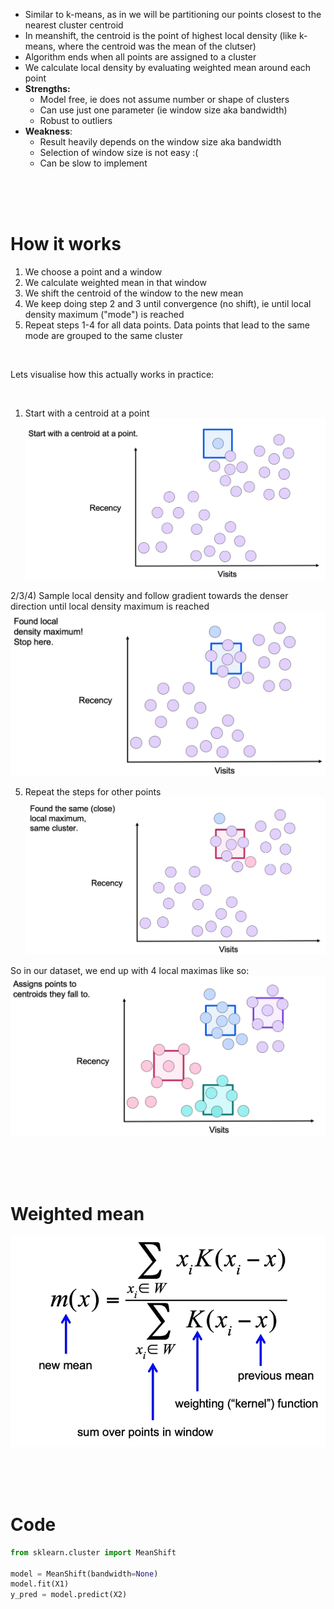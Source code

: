 - Similar to k-means, as in we will be partitioning our points closest to the nearest cluster centroid
- In meanshift, the centroid is the point of highest local density (like k-means, where the centroid was the mean of the clutser)
- Algorithm ends when all points are assigned to a cluster
- We calculate local density by evaluating weighted mean around each point
- **Strengths:**
  - Model free, ie does not assume number or shape of clusters
  - Can use just one parameter (ie window size aka bandwidth)
  - Robust to outliers
- **Weakness**:
  - Result heavily depends on the window size aka bandwidth
  - Selection of window size is not easy :(
  - Can be slow to implement



<br><br><br>



# How it works

1) We choose a point and a window
2) We calculate weighted mean in that window
3) We shift the centroid of the window to the new mean
4) We keep doing step 2 and 3 until convergence (no shift), ie until local density maximum ("mode") is reached
5) Repeat steps 1-4 for all data points. Data points that lead to the same mode are grouped to the same cluster

<br>

Lets visualise how this actually works in practice:

<br>

1) Start with a centroid at a point
![Screenshot 2024-01-24 at 1.58.43 AM.png](../../_resources/Screenshot%202024-01-24%20at%201.58.43%20AM.png)

2/3/4) Sample local density and follow gradient towards the denser direction until local density maximum is reached
![Screenshot 2024-01-24 at 2.00.02 AM.png](../../_resources/Screenshot%202024-01-24%20at%202.00.02%20AM.png)

5) Repeat the steps for other points
![Screenshot 2024-01-24 at 2.01.01 AM.png](../../_resources/Screenshot%202024-01-24%20at%202.01.01%20AM.png)

So in our dataset, we end up with 4 local maximas like so:
![Screenshot 2024-01-24 at 2.02.57 AM.png](../../_resources/Screenshot%202024-01-24%20at%202.02.57%20AM.png)



<br><br><br>



# Weighted mean

<center>

![Screenshot 2024-01-24 at 2.04.44 AM.png](../../_resources/Screenshot%202024-01-24%20at%202.04.44%20AM.png)</center>



<br><br><br>



# Code

```python
from sklearn.cluster import MeanShift

model = MeanShift(bandwidth=None)
model.fit(X1)
y_pred = model.predict(X2)
```